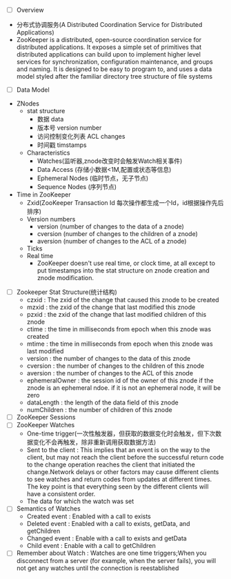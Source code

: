 - [ ] Overview
- 分布式协调服务(A Distributed Coordination Service for Distributed Applications)
- ZooKeeper is a distributed, open-source coordination service for distributed applications. It exposes a simple set of primitives that distributed applications can build upon to implement higher level services for synchronization, configuration maintenance, and groups and naming. It is designed to be easy to program to, and uses a data model styled after the familiar directory tree structure of file systems
- [ ] Data Model
- ZNodes
    - stat structure
        - 数据 data
        - 版本号 version number
        - 访问控制变化列表 ACL changes
        - 时间戳 timstamps
    - Characteristics
        - Watches(监听器,znode改变时会触发Watch相关事件)
        - Data Access (存储小数据<1M,配置或状态等信息)
        - Ephemeral Nodes (临时节点，无子节点)
        - Sequence Nodes (序列节点)
- Time in ZooKeeper
    - Zxid(ZooKeeper Transaction Id 每次操作都生成一个Id，id根据操作先后排序)
    - Version numbers
        - version (number of changes to the data of a znode)
        - cversion (number of changes to the children of a znode)
        - aversion (number of changes to the ACL of a znode)
    - Ticks
    - Real time
        - ZooKeeper doesn't use real time, or clock time, at all except to put timestamps into the stat structure on znode creation and znode modification.
- [ ] Zookeeper Stat Structure(统计结构)
    - czxid : The zxid of the change that caused this znode to be created
    - mzxid : the zxid of the change that last modified this znode
    - pzxid : the zxid of the change that last modified children of this znode
    - ctime : the time in milliseconds from epoch when this znode was created
    - mtime : the time in milliseconds from epoch when this znode was last modified
    - version : the number of changes to the data of this znode
    - cversion : the number of changes to the children of this znode
    - aversion : the number of changes to the ACL of this znode
    - ephemeralOwner : the session id of the owner of this znode if the znode is an ephemeral ndoe. if it is not an ephemeral node, it will be zero
    - dataLength : the length of the data field of this znode
    - numChildren : the number of children of this znode
- [ ] ZooKeeper Sessions
- [ ] ZooKeeper Watches
    - One-time trigger(一次性触发器，但获取的数据变化时会触发，但下次数据变化不会再触发，除非重新调用获取数据方法)
    - Sent to the client : This implies that an event is on the way to the client, but may not reach the client before the successful return code to the change operation reaches the client that initiated the change.Network delays or other factors may cause different clients to see watches and return codes from updates at different times. The key point is that everything seen by the different clients will have a consistent order.
    - The data for which the watch was set
- [ ] Semantics of Watches
    - Created event : Enabled with a call to exists
    - Deleted event : Enabled with a call to exists, getData, and getChildren
    - Changed event : Enable with a call to exists and getData
    - Child event : Enable with a call to getChildren
- [ ] Remember about Watch : Watches are one time triggers;When you disconnect from a server (for example, when the server fails), you will not get any watches until the connection is reestablished